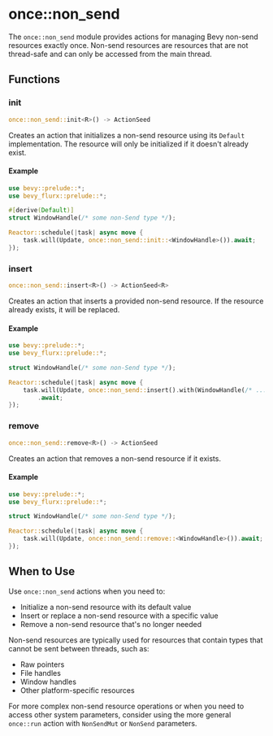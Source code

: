 # once::non_send

The `once::non_send` module provides actions for managing Bevy non-send resources exactly once. Non-send resources are resources that are not thread-safe and can only be accessed from the main thread.

## Functions

### init

```rust
once::non_send::init<R>() -> ActionSeed
```

Creates an action that initializes a non-send resource using its `Default` implementation. The resource will only be initialized if it doesn't already exist.

#### Example

```rust
use bevy::prelude::*;
use bevy_flurx::prelude::*;

#[derive(Default)]
struct WindowHandle(/* some non-Send type */);

Reactor::schedule(|task| async move {
    task.will(Update, once::non_send::init::<WindowHandle>()).await;
});
```

### insert

```rust
once::non_send::insert<R>() -> ActionSeed<R>
```

Creates an action that inserts a provided non-send resource. If the resource already exists, it will be replaced.

#### Example

```rust
use bevy::prelude::*;
use bevy_flurx::prelude::*;

struct WindowHandle(/* some non-Send type */);

Reactor::schedule(|task| async move {
    task.will(Update, once::non_send::insert().with(WindowHandle(/* ... */)))
        .await;
});
```

### remove

```rust
once::non_send::remove<R>() -> ActionSeed
```

Creates an action that removes a non-send resource if it exists.

#### Example

```rust
use bevy::prelude::*;
use bevy_flurx::prelude::*;

struct WindowHandle(/* some non-Send type */);

Reactor::schedule(|task| async move {
    task.will(Update, once::non_send::remove::<WindowHandle>()).await;
});
```

## When to Use

Use `once::non_send` actions when you need to:
- Initialize a non-send resource with its default value
- Insert or replace a non-send resource with a specific value
- Remove a non-send resource that's no longer needed

Non-send resources are typically used for resources that contain types that cannot be sent between threads, such as:
- Raw pointers
- File handles
- Window handles
- Other platform-specific resources

For more complex non-send resource operations or when you need to access other system parameters, consider using the more general `once::run` action with `NonSendMut` or `NonSend` parameters.
